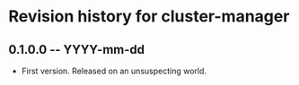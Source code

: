 # Revision history for cluster-manager

## 0.1.0.0 -- YYYY-mm-dd

* First version. Released on an unsuspecting world.
